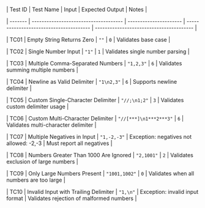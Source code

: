 | Test ID | Test Name                             | Input                  | Expected Output                         | Notes                                    |

| ------- | ------------------------------------- | ---------------------- | --------------------------------------- | ---------------------------------------- |

| TC01    | Empty String Returns Zero             | `""`                   | `0`                                     | Validates base case                      |

| TC02    | Single Number Input                   | `"1"`                  | `1`                                     | Validates single number parsing          |

| TC03    | Multiple Comma-Separated Numbers      | `"1,2,3"`              | `6`                                     | Validates summing multiple numbers       |

| TC04    | Newline as Valid Delimiter            | `"1\n2,3"`             | `6`                                     | Supports newline delimiter               |

| TC05    | Custom Single-Character Delimiter     | `"//;\n1;2"`           | `3`                                     | Validates custom delimiter usage         |

| TC06    | Custom Multi-Character Delimiter      | `"//[***]\n1***2***3"` | `6`                                     | Validates multi-character delimiter      |

| TC07    | Multiple Negatives in Input           | `"1,-2,-3"`            | Exception: negatives not allowed: -2,-3 | Must report all negatives                |

| TC08    | Numbers Greater Than 1000 Are Ignored | `"2,1001"`             | `2`                                     | Validates exclusion of large numbers     |

| TC09    | Only Large Numbers Present            | `"1001,1002"`          | `0`                                     | Validates when all numbers are too large |

| TC10    | Invalid Input with Trailing Delimiter | `"1,\n"`               | Exception: invalid input format         | Validates rejection of malformed numbers |

 
